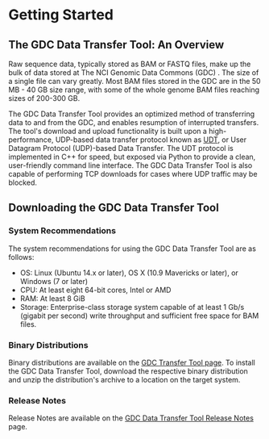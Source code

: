 # Getting Started

## The GDC Data Transfer Tool: An Overview

Raw sequence data, typically stored as BAM or FASTQ files, make up the bulk of data stored at The NCI Genomic Data Commons (GDC) . The size of a single file can vary greatly. Most BAM files stored in the GDC are in the 50 MB - 40 GB size range, with some of the whole genome BAM files reaching sizes of 200-300 GB.

The GDC Data Transfer Tool provides an optimized method of transferring data to and from the GDC, and enables resumption of interrupted transfers. The tool's download and upload functionality is built upon a high-performance, UDP-based data transfer protocol known as [UDT](http://udt.sourceforge.net/), or User Datagram Protocol (UDP)-based Data Transfer. The UDT protocol is implemented in C++ for speed, but exposed via Python to provide a clean, user-friendly command line interface. The GDC Data Transfer Tool is also capable of performing TCP downloads for cases where UDP traffic may be blocked.

## Downloading the GDC Data Transfer Tool

### System Recommendations

The system recommendations for using the GDC Data Transfer Tool&nbsp;are as follows:

* OS: Linux (Ubuntu 14.x or later), OS X (10.9 Mavericks or later), or Windows (7 or later)
* CPU: At least eight 64-bit cores, Intel or AMD
* RAM: At least 8 GiB
* Storage: Enterprise-class storage system capable of at least 1 Gb/s (gigabit per second) write throughput and sufficient free space for BAM files.

### Binary Distributions

Binary distributions are available on the [GDC Transfer Tool page](https://gdc.nci.nih.gov/access-data/gdc-data-transfer-tool). To install the GDC Data Transfer Tool, download the respective binary distribution and unzip the distribution&#39;s archive to a location on the target system.

### Release Notes

Release Notes are available on the [GDC Data Transfer Tool Release Notes](../../Releases/Data_Transfer_Tool/GDC_Data_Transfer_Tool_Release_Notes.md) page.
